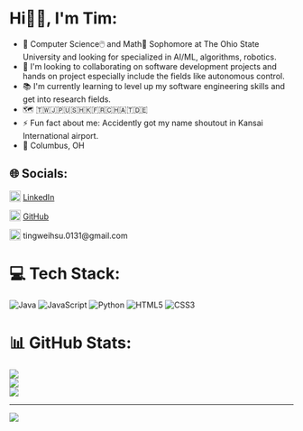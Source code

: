 # Hi👋🏼, I'm Tim:
- 🔭 Computer Science🖱️ and Math🧮 Sophomore at The Ohio State University and looking for specialized in AI/ML, algorithms, robotics.
- 🌱 I'm looking to collaborating on software development projects and hands on project especially include the fields like autonomous control.
- 📚 I'm currently learning to level up my software engineering skills and get into research fields.
- 🗺️ 🇹🇼🇯🇵🇺🇸🇭🇰🇫🇷🇨🇭🇦🇹🇩🇪
- ⚡ Fun fact about me: Accidently got my name shoutout in Kansai International airport.
- 📍 Columbus, OH


## 🌐 Socials:
<p>
  <img src="https://cdn-icons-png.flaticon.com/512/174/174857.png" alt="LinkedIn" width="20" height="20" style="vertical-align: text-bottom;"> 
  <a href="https://www.linkedin.com/in/tingwei-tim-hsu"> LinkedIn</a>
</p>
<p>
  <img src="https://cdn-icons-png.flaticon.com/512/25/25231.png" alt="GitHub" width="20" height="20" style="vertical-align: text-bottom;"> 
  <a href="https://github.com/Ting-WeiTimHsu"> GitHub</a>
</p>
<p>
  <img src="https://cdn-icons-png.flaticon.com/512/732/732200.png" alt="Gmail" width="20" height="20" style="vertical-align: text-bottom;"> 
   tingweihsu.0131@gmail.com
</p>

# 💻 Tech Stack:
![Java](https://img.shields.io/badge/java-%23ED8B00.svg?style=for-the-badge&logo=openjdk&logoColor=white) ![JavaScript](https://img.shields.io/badge/javascript-%23323330.svg?style=for-the-badge&logo=javascript&logoColor=%23F7DF1E) ![Python](https://img.shields.io/badge/python-3670A0?style=for-the-badge&logo=python&logoColor=ffdd54) ![HTML5](https://img.shields.io/badge/html5-%23E34F26.svg?style=for-the-badge&logo=html5&logoColor=white) ![CSS3](https://img.shields.io/badge/css3-%231572B6.svg?style=for-the-badge&logo=css3&logoColor=white)
# 📊 GitHub Stats:
![](https://github-readme-stats.vercel.app/api?username=Ting-WeiTimHsu&theme=dark&hide_border=true&include_all_commits=true&count_private=false)<br/>
![](https://nirzak-streak-stats.vercel.app/?user=Ting-WeiTimHsu&theme=dark&hide_border=true)<br/>
![](https://github-readme-stats.vercel.app/api/top-langs/?username=Ting-WeiTimHsu&theme=dark&hide_border=true&include_all_commits=true&count_private=false&layout=compact)

---
[![](https://visitcount.itsvg.in/api?id=Ting-WeiTimHsu&icon=0&color=0)](https://visitcount.itsvg.in)

<!-- Proudly created with GPRM ( https://gprm.itsvg.in ) -->
